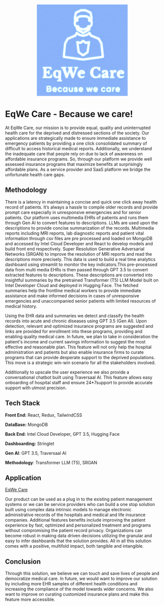 
<p align="center">
  <img width="300" height="300" src="Logo.png">
</p>


# EqWe Care - Because we care!

At EqWe Care, our mission is to provide equal, quality and uninterrupted health care for the deprived and distressed sections of the society. Our applications are strategically made to ensure immediate assistance to emergency patients by providing a one click consolidated summary of difficult to access historical medical reports. Additionally, we understand the inadequate care that people rely on due to lack of awareness on affordable insurance programs. So, through our platform we provide well assessed insurance programs that maximize benefits at surprisingly affordable plans. As a service provider and SaaS platform we bridge the unfortunate health care gaps.



## Methodology

There is a latency in maintaining a concise and quick one click away health record of patients. It’s always a hassle to compile older records and provide prompt care especially in unresponsive emergencies and for senior patients. Our platform uses multimedia EHRs of patients and runs them through Gen AI to convert features to descriptions. LLMs are used upon the descriptions to provide concise summarization of the records. Multimedia reports including MRI reports, lab diagnostic reports and patient vital information through csv files are pre processed and loaded on MongoDB and accessed by Intel Cloud Developer and React to develop models and build front end respectively.  Super Resolution Generative Adversarial Networks (SRGAN) to improve the resolution of MRI reports and read the descriptions more precisely. This data is used to build a real time analytics dashboard using streamlit to monitor the key indicators.This pre-processed data from multi media EHRs is then passed through GPT 3.5 to convert extracted features to descriptions. These descriptions are converted into insightful summaries by the pretrained Transformer (T5) LLM Model built on Intel Developer Cloud and deployed in Hugging Face. The fetched summaries help the frontline medical workers to provide immediate assistance and make informed decisions in cases of unresponsive emergencies and unaccompanied senior patients with limited resources of medical history. 

Using the EHR data and summaries we detect and classify the health records into acute and chronic diseases using GPT 3.5 (Gen AI). Upon detection, relevant and optimized insurance programs are suggested and links are provided for enrollment into these programs, providing and enabling quality medical care. In future, we plan to take in consideration the patient's income and current savings  information to suggest the most effective and reasonable plan. This feature will not only help the hospital administration and patients but also enable insurance firms to curate programs that can provide desperate support to the deprived populations. This move is a strategic win-win scenario for all the stakeholders involved. 

Additionally to upscale the user experience we also provide a conversational chatbot built using Traversaal AI. This feature allows easy onboarding of hospital staff and ensure 24*7support to provide accurate support with utmost precision.

## Tech Stack

**Front End:** React, Redux, TailwindCSS

**DataBase:** MongoDB

**Back End:** Intel Cloud Developer, GPT 3.5, Hugging Face

**Dashboarding:** Stringlet

**Gen AI**: GPT 3.5, Traversaal AI

**Methodology**: Transformer LLM (T5), SRGAN

## Application

[EqWe Care](https://linktodocumentation)

Our product can be used as a plug in to the existing patient management systems or we can be service providers who can build a one stop solution built using complex data intrinsic models to manage electronic administrative records of the hospitals and medical and life insurance companies. Additional features benefits include improving the patient experience by fast, optimized and personalized treatment and programs without compromising the patient record privacy. Organizations can become robust in making data driven decisions utilizing the granular and easy to infer dashboards that the solution provides. All in all this solution comes with a positive, multifold impact, both tangible and intangible.

## Conclusion

Through this solution, we believe we can touch and save lives of people and democratize medical care. In future, we would want to improve our solution by including more EHR samples of different health conditions and increasing the compliance of the model towards wider concerns. We also want to improve on curating customized insurance plans and make this feature more accessible. 

